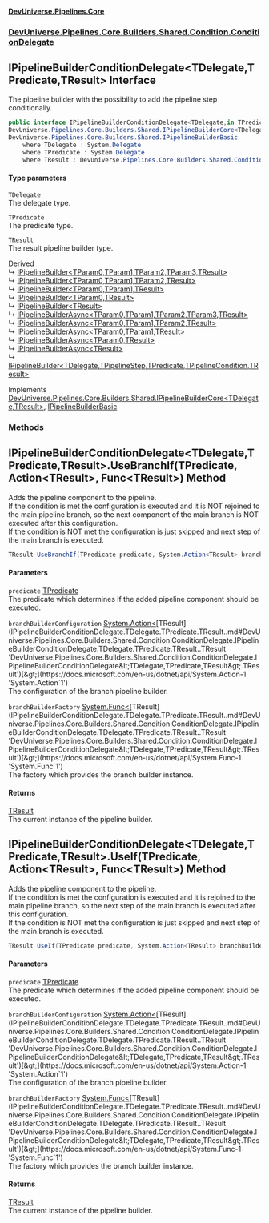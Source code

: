 #### [DevUniverse.Pipelines.Core](Pipelines.md 'Pipelines')
### [DevUniverse.Pipelines.Core.Builders.Shared.Condition.ConditionDelegate](Pipelines.md#DevUniverse.Pipelines.Core.Builders.Shared.Condition.ConditionDelegate 'DevUniverse.Pipelines.Core.Builders.Shared.Condition.ConditionDelegate')
## IPipelineBuilderConditionDelegate&lt;TDelegate,TPredicate,TResult&gt; Interface
The pipeline builder with the possibility to add the pipeline step conditionally.  
```csharp
public interface IPipelineBuilderConditionDelegate<TDelegate,in TPredicate,TResult> :
DevUniverse.Pipelines.Core.Builders.Shared.IPipelineBuilderCore<TDelegate, TResult>,
DevUniverse.Pipelines.Core.Builders.Shared.IPipelineBuilderBasic
    where TDelegate : System.Delegate
    where TPredicate : System.Delegate
    where TResult : DevUniverse.Pipelines.Core.Builders.Shared.Condition.ConditionDelegate.IPipelineBuilderConditionDelegate<TDelegate, TPredicate, TResult>
```
#### Type parameters
<a name='DevUniverse.Pipelines.Core.Builders.Shared.Condition.ConditionDelegate.IPipelineBuilderConditionDelegate.TDelegate.TPredicate.TResult..TDelegate'></a>
`TDelegate`  
The delegate type.
  
<a name='DevUniverse.Pipelines.Core.Builders.Shared.Condition.ConditionDelegate.IPipelineBuilderConditionDelegate.TDelegate.TPredicate.TResult..TPredicate'></a>
`TPredicate`  
The predicate type.
  
<a name='DevUniverse.Pipelines.Core.Builders.Shared.Condition.ConditionDelegate.IPipelineBuilderConditionDelegate.TDelegate.TPredicate.TResult..TResult'></a>
`TResult`  
The result pipeline builder type.
  

Derived  
&#8627; [IPipelineBuilder&lt;TParam0,TParam1,TParam2,TParam3,TResult&gt;](IPipelineBuilder.TParam0.TParam1.TParam2.TParam3.TResult..md 'DevUniverse.Pipelines.Core.Builders.IPipelineBuilder&lt;TParam0,TParam1,TParam2,TParam3,TResult&gt;')  
&#8627; [IPipelineBuilder&lt;TParam0,TParam1,TParam2,TResult&gt;](IPipelineBuilder.TParam0.TParam1.TParam2.TResult..md 'DevUniverse.Pipelines.Core.Builders.IPipelineBuilder&lt;TParam0,TParam1,TParam2,TResult&gt;')  
&#8627; [IPipelineBuilder&lt;TParam0,TParam1,TResult&gt;](IPipelineBuilder.TParam0.TParam1.TResult..md 'DevUniverse.Pipelines.Core.Builders.IPipelineBuilder&lt;TParam0,TParam1,TResult&gt;')  
&#8627; [IPipelineBuilder&lt;TParam0,TResult&gt;](IPipelineBuilder.TParam0.TResult..md 'DevUniverse.Pipelines.Core.Builders.IPipelineBuilder&lt;TParam0,TResult&gt;')  
&#8627; [IPipelineBuilder&lt;TResult&gt;](IPipelineBuilder.TResult..md 'DevUniverse.Pipelines.Core.Builders.IPipelineBuilder&lt;TResult&gt;')  
&#8627; [IPipelineBuilderAsync&lt;TParam0,TParam1,TParam2,TParam3,TResult&gt;](IPipelineBuilderAsync.TParam0.TParam1.TParam2.TParam3.TResult..md 'DevUniverse.Pipelines.Core.Builders.IPipelineBuilderAsync&lt;TParam0,TParam1,TParam2,TParam3,TResult&gt;')  
&#8627; [IPipelineBuilderAsync&lt;TParam0,TParam1,TParam2,TResult&gt;](IPipelineBuilderAsync.TParam0.TParam1.TParam2.TResult..md 'DevUniverse.Pipelines.Core.Builders.IPipelineBuilderAsync&lt;TParam0,TParam1,TParam2,TResult&gt;')  
&#8627; [IPipelineBuilderAsync&lt;TParam0,TParam1,TResult&gt;](IPipelineBuilderAsync.TParam0.TParam1.TResult..md 'DevUniverse.Pipelines.Core.Builders.IPipelineBuilderAsync&lt;TParam0,TParam1,TResult&gt;')  
&#8627; [IPipelineBuilderAsync&lt;TParam0,TResult&gt;](IPipelineBuilderAsync.TParam0.TResult..md 'DevUniverse.Pipelines.Core.Builders.IPipelineBuilderAsync&lt;TParam0,TResult&gt;')  
&#8627; [IPipelineBuilderAsync&lt;TResult&gt;](IPipelineBuilderAsync.TResult..md 'DevUniverse.Pipelines.Core.Builders.IPipelineBuilderAsync&lt;TResult&gt;')  
&#8627; [IPipelineBuilder&lt;TDelegate,TPipelineStep,TPredicate,TPipelineCondition,TResult&gt;](IPipelineBuilder.TDelegate.TPipelineStep.TPredicate.TPipelineCondition.TResult..md 'DevUniverse.Pipelines.Core.Builders.Shared.IPipelineBuilder&lt;TDelegate,TPipelineStep,TPredicate,TPipelineCondition,TResult&gt;')  

Implements [DevUniverse.Pipelines.Core.Builders.Shared.IPipelineBuilderCore&lt;](IPipelineBuilderCore.TDelegate.TResult..md 'DevUniverse.Pipelines.Core.Builders.Shared.IPipelineBuilderCore&lt;TDelegate,TResult&gt;')[TDelegate](IPipelineBuilderConditionDelegate.TDelegate.TPredicate.TResult..md#DevUniverse.Pipelines.Core.Builders.Shared.Condition.ConditionDelegate.IPipelineBuilderConditionDelegate.TDelegate.TPredicate.TResult..TDelegate 'DevUniverse.Pipelines.Core.Builders.Shared.Condition.ConditionDelegate.IPipelineBuilderConditionDelegate&lt;TDelegate,TPredicate,TResult&gt;.TDelegate')[,](IPipelineBuilderCore.TDelegate.TResult..md 'DevUniverse.Pipelines.Core.Builders.Shared.IPipelineBuilderCore&lt;TDelegate,TResult&gt;')[TResult](IPipelineBuilderConditionDelegate.TDelegate.TPredicate.TResult..md#DevUniverse.Pipelines.Core.Builders.Shared.Condition.ConditionDelegate.IPipelineBuilderConditionDelegate.TDelegate.TPredicate.TResult..TResult 'DevUniverse.Pipelines.Core.Builders.Shared.Condition.ConditionDelegate.IPipelineBuilderConditionDelegate&lt;TDelegate,TPredicate,TResult&gt;.TResult')[&gt;](IPipelineBuilderCore.TDelegate.TResult..md 'DevUniverse.Pipelines.Core.Builders.Shared.IPipelineBuilderCore&lt;TDelegate,TResult&gt;'), [IPipelineBuilderBasic](IPipelineBuilderBasic.md 'DevUniverse.Pipelines.Core.Builders.Shared.IPipelineBuilderBasic')  
### Methods
<a name='DevUniverse.Pipelines.Core.Builders.Shared.Condition.ConditionDelegate.IPipelineBuilderConditionDelegate.TDelegate.TPredicate.TResult..UseBranchIf(TPredicate.System.Action.TResult..System.Func.TResult.)'></a>
## IPipelineBuilderConditionDelegate&lt;TDelegate,TPredicate,TResult&gt;.UseBranchIf(TPredicate, Action&lt;TResult&gt;, Func&lt;TResult&gt;) Method
Adds the pipeline component to the pipeline.  
If the condition is met the configuration is executed and it is NOT rejoined to the main pipeline branch, so the next component of the main branch is NOT executed after this configuration.  
If the condition is NOT met the configuration is just skipped and next step of the main branch is executed.  
```csharp
TResult UseBranchIf(TPredicate predicate, System.Action<TResult> branchBuilderConfiguration, System.Func<TResult> branchBuilderFactory);
```
#### Parameters
<a name='DevUniverse.Pipelines.Core.Builders.Shared.Condition.ConditionDelegate.IPipelineBuilderConditionDelegate.TDelegate.TPredicate.TResult..UseBranchIf(TPredicate.System.Action.TResult..System.Func.TResult.).predicate'></a>
`predicate` [TPredicate](IPipelineBuilderConditionDelegate.TDelegate.TPredicate.TResult..md#DevUniverse.Pipelines.Core.Builders.Shared.Condition.ConditionDelegate.IPipelineBuilderConditionDelegate.TDelegate.TPredicate.TResult..TPredicate 'DevUniverse.Pipelines.Core.Builders.Shared.Condition.ConditionDelegate.IPipelineBuilderConditionDelegate&lt;TDelegate,TPredicate,TResult&gt;.TPredicate')  
The predicate which determines if the added pipeline component should be executed.
  
<a name='DevUniverse.Pipelines.Core.Builders.Shared.Condition.ConditionDelegate.IPipelineBuilderConditionDelegate.TDelegate.TPredicate.TResult..UseBranchIf(TPredicate.System.Action.TResult..System.Func.TResult.).branchBuilderConfiguration'></a>
`branchBuilderConfiguration` [System.Action&lt;](https://docs.microsoft.com/en-us/dotnet/api/System.Action-1 'System.Action`1')[TResult](IPipelineBuilderConditionDelegate.TDelegate.TPredicate.TResult..md#DevUniverse.Pipelines.Core.Builders.Shared.Condition.ConditionDelegate.IPipelineBuilderConditionDelegate.TDelegate.TPredicate.TResult..TResult 'DevUniverse.Pipelines.Core.Builders.Shared.Condition.ConditionDelegate.IPipelineBuilderConditionDelegate&lt;TDelegate,TPredicate,TResult&gt;.TResult')[&gt;](https://docs.microsoft.com/en-us/dotnet/api/System.Action-1 'System.Action`1')  
The configuration of the branch pipeline builder.
  
<a name='DevUniverse.Pipelines.Core.Builders.Shared.Condition.ConditionDelegate.IPipelineBuilderConditionDelegate.TDelegate.TPredicate.TResult..UseBranchIf(TPredicate.System.Action.TResult..System.Func.TResult.).branchBuilderFactory'></a>
`branchBuilderFactory` [System.Func&lt;](https://docs.microsoft.com/en-us/dotnet/api/System.Func-1 'System.Func`1')[TResult](IPipelineBuilderConditionDelegate.TDelegate.TPredicate.TResult..md#DevUniverse.Pipelines.Core.Builders.Shared.Condition.ConditionDelegate.IPipelineBuilderConditionDelegate.TDelegate.TPredicate.TResult..TResult 'DevUniverse.Pipelines.Core.Builders.Shared.Condition.ConditionDelegate.IPipelineBuilderConditionDelegate&lt;TDelegate,TPredicate,TResult&gt;.TResult')[&gt;](https://docs.microsoft.com/en-us/dotnet/api/System.Func-1 'System.Func`1')  
The factory which provides the branch builder instance.
  
#### Returns
[TResult](IPipelineBuilderConditionDelegate.TDelegate.TPredicate.TResult..md#DevUniverse.Pipelines.Core.Builders.Shared.Condition.ConditionDelegate.IPipelineBuilderConditionDelegate.TDelegate.TPredicate.TResult..TResult 'DevUniverse.Pipelines.Core.Builders.Shared.Condition.ConditionDelegate.IPipelineBuilderConditionDelegate&lt;TDelegate,TPredicate,TResult&gt;.TResult')  
The current instance of the pipeline builder.
  
<a name='DevUniverse.Pipelines.Core.Builders.Shared.Condition.ConditionDelegate.IPipelineBuilderConditionDelegate.TDelegate.TPredicate.TResult..UseIf(TPredicate.System.Action.TResult..System.Func.TResult.)'></a>
## IPipelineBuilderConditionDelegate&lt;TDelegate,TPredicate,TResult&gt;.UseIf(TPredicate, Action&lt;TResult&gt;, Func&lt;TResult&gt;) Method
Adds the pipeline component to the pipeline.  
If the condition is met the configuration is executed and it is rejoined to the main pipeline branch, so the next step of the main branch is executed after this configuration.  
If the condition is NOT met the configuration is just skipped and next step of the main branch is executed.  
```csharp
TResult UseIf(TPredicate predicate, System.Action<TResult> branchBuilderConfiguration, System.Func<TResult> branchBuilderFactory);
```
#### Parameters
<a name='DevUniverse.Pipelines.Core.Builders.Shared.Condition.ConditionDelegate.IPipelineBuilderConditionDelegate.TDelegate.TPredicate.TResult..UseIf(TPredicate.System.Action.TResult..System.Func.TResult.).predicate'></a>
`predicate` [TPredicate](IPipelineBuilderConditionDelegate.TDelegate.TPredicate.TResult..md#DevUniverse.Pipelines.Core.Builders.Shared.Condition.ConditionDelegate.IPipelineBuilderConditionDelegate.TDelegate.TPredicate.TResult..TPredicate 'DevUniverse.Pipelines.Core.Builders.Shared.Condition.ConditionDelegate.IPipelineBuilderConditionDelegate&lt;TDelegate,TPredicate,TResult&gt;.TPredicate')  
The predicate which determines if the added pipeline component should be executed.
  
<a name='DevUniverse.Pipelines.Core.Builders.Shared.Condition.ConditionDelegate.IPipelineBuilderConditionDelegate.TDelegate.TPredicate.TResult..UseIf(TPredicate.System.Action.TResult..System.Func.TResult.).branchBuilderConfiguration'></a>
`branchBuilderConfiguration` [System.Action&lt;](https://docs.microsoft.com/en-us/dotnet/api/System.Action-1 'System.Action`1')[TResult](IPipelineBuilderConditionDelegate.TDelegate.TPredicate.TResult..md#DevUniverse.Pipelines.Core.Builders.Shared.Condition.ConditionDelegate.IPipelineBuilderConditionDelegate.TDelegate.TPredicate.TResult..TResult 'DevUniverse.Pipelines.Core.Builders.Shared.Condition.ConditionDelegate.IPipelineBuilderConditionDelegate&lt;TDelegate,TPredicate,TResult&gt;.TResult')[&gt;](https://docs.microsoft.com/en-us/dotnet/api/System.Action-1 'System.Action`1')  
The configuration of the branch pipeline builder.
  
<a name='DevUniverse.Pipelines.Core.Builders.Shared.Condition.ConditionDelegate.IPipelineBuilderConditionDelegate.TDelegate.TPredicate.TResult..UseIf(TPredicate.System.Action.TResult..System.Func.TResult.).branchBuilderFactory'></a>
`branchBuilderFactory` [System.Func&lt;](https://docs.microsoft.com/en-us/dotnet/api/System.Func-1 'System.Func`1')[TResult](IPipelineBuilderConditionDelegate.TDelegate.TPredicate.TResult..md#DevUniverse.Pipelines.Core.Builders.Shared.Condition.ConditionDelegate.IPipelineBuilderConditionDelegate.TDelegate.TPredicate.TResult..TResult 'DevUniverse.Pipelines.Core.Builders.Shared.Condition.ConditionDelegate.IPipelineBuilderConditionDelegate&lt;TDelegate,TPredicate,TResult&gt;.TResult')[&gt;](https://docs.microsoft.com/en-us/dotnet/api/System.Func-1 'System.Func`1')  
The factory which provides the branch builder instance.
  
#### Returns
[TResult](IPipelineBuilderConditionDelegate.TDelegate.TPredicate.TResult..md#DevUniverse.Pipelines.Core.Builders.Shared.Condition.ConditionDelegate.IPipelineBuilderConditionDelegate.TDelegate.TPredicate.TResult..TResult 'DevUniverse.Pipelines.Core.Builders.Shared.Condition.ConditionDelegate.IPipelineBuilderConditionDelegate&lt;TDelegate,TPredicate,TResult&gt;.TResult')  
The current instance of the pipeline builder.
  
